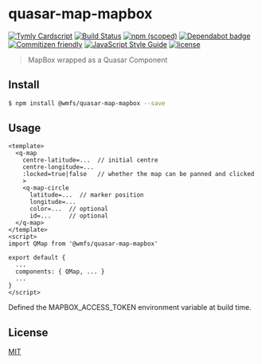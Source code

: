 # quasar-map-mapbox

[![Tymly Cardscript](https://img.shields.io/badge/tymly-cardscript-blue.svg)](https://tymly.io/)
[![Build Status](https://travis-ci.com/wmfs/quasar-map-mapbox.svg?branch=master)](https://travis-ci.com/wmfs/quasar-map-mapbox)
[![npm (scoped)](https://img.shields.io/npm/v/@wmfs/quasar-map-mapbox.svg)](https://www.npmjs.com/package/@wmfs/quasar-map-mapbox) 
[![Dependabot badge](https://img.shields.io/badge/Dependabot-active-brightgreen.svg)](https://dependabot.com/) 
[![Commitizen friendly](https://img.shields.io/badge/commitizen-friendly-brightgreen.svg)](http://commitizen.github.io/cz-cli/) 
[![JavaScript Style Guide](https://img.shields.io/badge/code_style-standard-brightgreen.svg)](https://standardjs.com) 
[![license](https://img.shields.io/github/license/mashape/apistatus.svg)](https://github.com/wmfs/tymly/blob/master/packages/concrete-paths/LICENSE)

> MapBox wrapped as a Quasar Component

## <a name="install"></a>Install
```bash
$ npm install @wmfs/quasar-map-mapbox --save
```

## <a name="usage"></a>Usage

```
<template>
  <q-map
    centre-latitude=...  // initial centre
    centre-longitude=... 
    :locked=true|false   // whether the map can be panned and clicked 
    >
    <q-map-circle
      latitude=...  // marker position
      longitude=... 
      color=...  // optional
      id=...     // optional
  </q-map>
</template>
<script>
import QMap from '@wmfs/quasar-map-mapbox'

export default {
  ...
  components: { QMap, ... }
  ...
}
</script>
```
Defined the MAPBOX_ACCESS_TOKEN environment variable at build time.


## <a name="license"></a>License
[MIT](https://github.com/wmfs/quasar-map-mapbox/blob/master/LICENSE)
